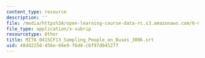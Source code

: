 ```yaml
---
content_type: resource
description: ''
file: /media/https%3A/open-learning-course-data-rc.s3.amazonaws.com/6-041sc-probabilistic-systems-analysis-and-applied-probability-fall-2013/48dd2250456e66e9f6d8c6f97d045277_MIT6_041SCF13_Sampling_People_on_Buses_300k.srt
file_type: application/x-subrip
resourcetype: Other
title: MIT6_041SCF13_Sampling_People_on_Buses_300k.srt
uid: 48dd2250-456e-66e9-f6d8-c6f97d045277
---
```

